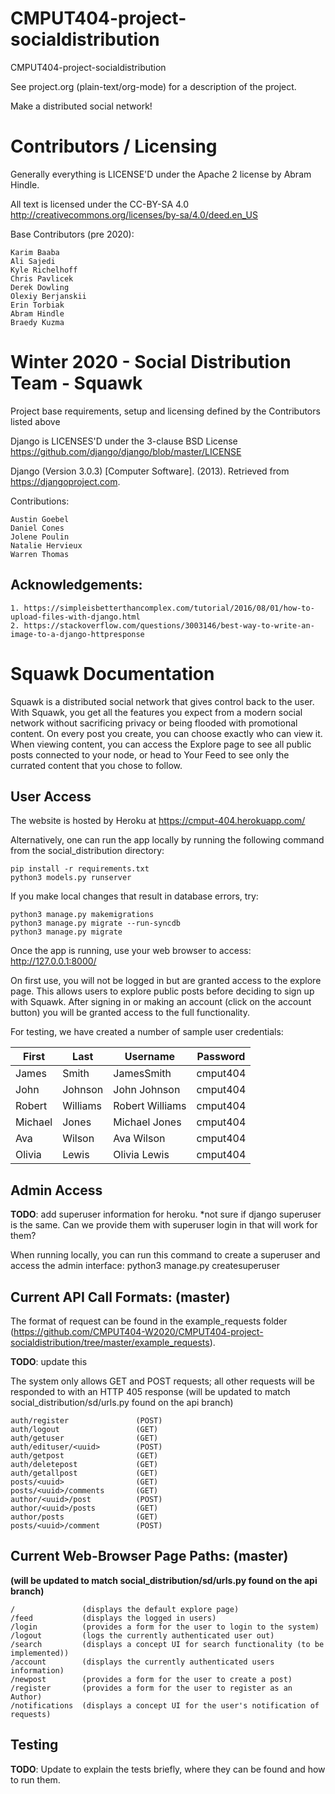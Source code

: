 CMPUT404-project-socialdistribution
===================================

CMPUT404-project-socialdistribution

See project.org (plain-text/org-mode) for a description of the project.

Make a distributed social network!

Contributors / Licensing
========================

Generally everything is LICENSE'D under the Apache 2 license by Abram Hindle.

All text is licensed under the CC-BY-SA 4.0 http://creativecommons.org/licenses/by-sa/4.0/deed.en_US

Base Contributors (pre 2020):

    Karim Baaba
    Ali Sajedi
    Kyle Richelhoff
    Chris Pavlicek
    Derek Dowling
    Olexiy Berjanskii
    Erin Torbiak
    Abram Hindle
    Braedy Kuzma

Winter 2020 - Social Distribution Team - Squawk
========================

Project base requirements, setup and licensing defined by the Contributors listed above

Django is LICENSES'D under the 3-clause BSD License https://github.com/django/django/blob/master/LICENSE 

Django (Version 3.0.3) [Computer Software]. (2013). Retrieved from https://djangoproject.com.

Contributions:

    Austin Goebel
    Daniel Cones
    Jolene Poulin
    Natalie Hervieux
    Warren Thomas

## Acknowledgements:

    1. https://simpleisbetterthancomplex.com/tutorial/2016/08/01/how-to-upload-files-with-django.html
    2. https://stackoverflow.com/questions/3003146/best-way-to-write-an-image-to-a-django-httpresponse 
    

# Squawk Documentation

Squawk is a distributed social network that gives control back to the user. With Squawk, you get all the features you expect from a modern social network without sacrificing privacy or being flooded with promotional content. On every post you create, you can choose exactly who can view it. When viewing content, you can access the Explore page to see all public posts connected to your node, or head to Your Feed to see only the currated content that you chose to follow. 

## User Access
The website is hosted by Heroku at https://cmput-404.herokuapp.com/ 

Alternatively, one can run the app locally by running the following command from the social_distribution directory:
 
	pip install -r requirements.txt
	python3 models.py runserver


If you make local changes that result in database errors, try:
	
    python3 manage.py makemigrations
	python3 manage.py migrate --run-syncdb
	python3 manage.py migrate

Once the app is running, use your web browser to access: http://127.0.0.1:8000/

On first use, you will not be logged in but are granted access to the explore page. This allows users to explore public posts before deciding to sign up with Squawk. After signing in or making an account (click on the account button) you will be granted access to the full functionality. 

For testing, we have created a number of sample user credentials:

| First   | Last     | Username        | Password |
|---------|----------|-----------------|----------|
| James   | Smith    | JamesSmith      | cmput404 |
| John    | Johnson  | John Johnson    | cmput404 |
| Robert  | Williams | Robert Williams | cmput404 |
| Michael | Jones    | Michael Jones   | cmput404 |
| Ava     | Wilson   | Ava Wilson      | cmput404 |
| Olivia  | Lewis    | Olivia Lewis    | cmput404 |

## Admin Access

**TODO**: add superuser information for heroku. *not sure if django superuser is the same. Can we provide them with superuser login in that will work for them?

When running locally, you can run this command to create a superuser and access the admin interface:
	python3 manage.py createsuperuser


## Current API Call Formats: (master)

The format of request can be found in the example_requests folder (https://github.com/CMPUT404-W2020/CMPUT404-project-socialdistribution/tree/master/example_requests). 

**TODO**: update this 

The system only allows GET and POST requests; all other requests will be responded to with an HTTP 405 response
(will be updated to match social_distribution/sd/urls.py found on the api branch)

    
    auth/register               (POST)
    auth/logout                 (GET)
    auth/getuser                (GET)
    auth/edituser/<uuid>        (POST)
    auth/getpost                (GET)
    auth/deletepost             (GET)
    auth/getallpost             (GET)
    posts/<uuid>                (GET)
    posts/<uuid>/comments       (GET)
    author/<uuid>/post          (POST)
    author/<uuid>/posts         (GET)
    author/posts                (GET)
    posts/<uuid>/comment        (POST)

## Current Web-Browser Page Paths: (master)

**(will be updated to match social_distribution/sd/urls.py found on the api branch)**

    
    /               (displays the default explore page)
    /feed           (displays the logged in users)
    /login          (provides a form for the user to login to the system)
    /logout         (logs the currently authenticated user out)
    /search         (displays a concept UI for search functionality (to be implemented))
    /account        (displays the currently authenticated users information)
    /newpost        (provides a form for the user to create a post)
    /register       (provides a form for the user to register as an Author)
    /notifications  (displays a concept UI for the user's notification of requests)

## Testing

**TODO**: Update to explain the tests briefly, where they can be found and how to run them.

   
